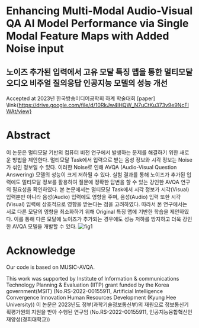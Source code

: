 # Enhancing Multi-Modal Audio-Visual QA AI Model Performance via Single Modal Feature Maps with Added Noise input

## 노이즈 추가된 입력에서 고유 모달 특징 맵을 통한 멀티모달 오디오 비주얼 질의응답 인공지능 모델의 성능 개선
Accepted at 2023년 한국방송미디어공학회 하계 학술대회
[paper] \link{https://drive.google.com/file/d/10RkJw4IHQW_N7uCtKu373v9e9NcFlWAt/view}

# Abstract

이 논문은 멀티모달 기반의 컴퓨터 비전 연구에서 발생하는 문제를 해결하기 위한 새로운 방법을 제안한다. 멀티모달 Task에서 입력으로 받는 음성 정보와 시각 정보는 Noise가 섞인 정보일 수 있다. 이러한 Noise로 인해 AVQA (Audio-Visual Question Answering) 모델의 성능이 크게 저하될 수 있다. 실험 결과를 통해 노이즈가 추가된 입력에도 멀티모달 정보를 활용하여 질문에 정확한 답변을 할 수 있는 강인한 AVQA 연구의 필요성을 확인하였다. 본 논문에서는 멀티모달 Task에서 시각 정보가 시각(Visual) 입력뿐만 아니라 음성(Audio) 입력에도 영향을 주며, 음성(Audio) 입력 또한 시각(Visual) 입력에 상호적으로 영향을 받는다는 점을 고려하였다. 따라서 본 연구에서는 서로 다른 모달의 영향을 최소화하기 위해 Original 특징 맵에 기반한 학습을 제안하였다. 이를 통해 다른 모달에 노이즈가 추가되는 경우에도 성능 저하를 방지하고 더욱 강인한 AVQA 모델을 개발할 수 있다.
![fig1](https://github.com/9yur1/MUSIC-AVQA_add_noise/assets/89121926/5280e07e-15a1-4c69-b61d-d2c53b6b1e3a)

# Acknowledge
Our code is based on MUSIC-AVQA.

This work was supported by Institute of Information & communications Technology Planning & Evaluation (IITP) grant funded by the Korea government(MSIT) (No.RS-2022-00155911, Artificial Intelligence Convergence Innovation Human Resources Development (Kyung Hee University))
이 논문은 2023년도 정부(과학기술정보통신부)의 재원으로 정보통신기획평가원의 지원을 받아 수행된 연구임 (No.RS-2022-00155911, 인공지능융합혁신인재양성(경희대학교))
